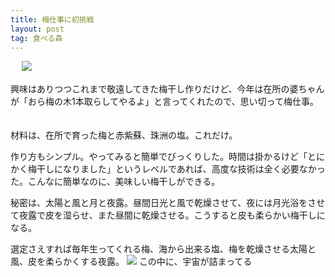 ```yaml
---
title: 梅仕事に初挑戦
layout: post
tag: 食べる森
---
```

　
![](https://kobapan.com/f/14913015682_d42f8edd12.jpg)
　

興味はありつつこれまで敬遠してきた梅干し作りだけど、今年は在所の婆ちゃんが「おら梅の木1本取らしてやるよ」と言ってくれたので、思い切って梅仕事。
　

材料は、在所で育った梅と赤紫蘇、珠洲の塩。これだけ。
　

作り方もシンプル。やってみると簡単でびっくりした。時間は掛かるけど「とにかく梅干しになりました」というレベルであれば、高度な技術は全く必要なかった。こんなに簡単なのに、美味しい梅干しができる。
　

秘密は、太陽と風と月と夜露。昼間日光と風で乾燥させて、夜には月光浴をさせて夜露で皮を湿らせ、また昼間に乾燥させる。こうすると皮も柔らかい梅干しになる。
　

選定さえすれば毎年生ってくれる梅、海から出来る塩、梅を乾燥させる太陽と風、皮を柔らかくする夜露。
![](https://kobapan.com/f/14726773018_e99254bd66.jpg)
この中に、宇宙が詰まってる
